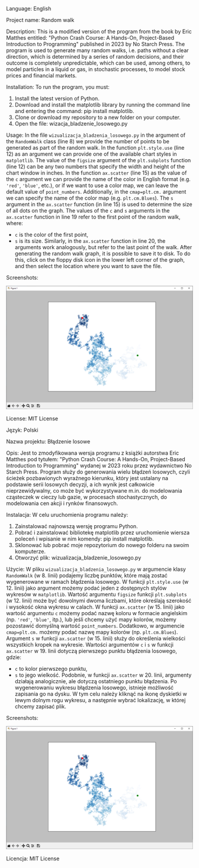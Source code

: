 Language:
English

Project name:
Random walk

Description:
This is a modified version of the program from the book by Eric Matthes entitled: "Python Crash Course: A Hands-On, Project-Based Introduction to Programming" published in 2023 by No Starch Press. The program is used to generate many random walks, i.e. paths without a clear direction, which is determined by a series of random decisions, and their outcome is completely unpredictable,
which can be used, among others, to model particles in a liquid or gas, in stochastic processes, to model stock prices and financial markets.

Installation:
To run the program, you must:
1. Install the latest version of Python.
2. Download and install the matplotlib library by running the command line and entering the command: pip install matplotlib.
3. Clone or download my repository to a new folder on your computer.
4. Open the file: wizacja_bladzenie_losowego.py

Usage:
In the file `wizualizacja_bladzenia_losowego.py` in the argument of the `RandomWalk` class (line 8) we provide the number of points to be generated as part of the random walk.
In the function `plt.style.use` (line 12) as an argument we can provide one of the available chart styles in `matplotlib`.
The value of the `figsize` argument of the `plt.subplots` function (line 12) can be any two numbers that specify the width and height of the chart window in inches.
In the function `ax.scatter` (line 15) as the value of the `c` argument we can provide the name of the color in English format (e.g. `'red'`, `'blue'`, etc.), or if we want to use a color map, we can leave the default value of `point_numbers`. Additionally, in the `cmap=plt.cm.` argument we can specify the name of the color map (e.g. `plt.cm.Blues`).
The `s` argument in the `ax.scatter` function (in line 15) is used to determine the size of all dots on the graph.
The values ​​of the `c` and `s` arguments in the `ax.scatter` function in line 19 refer to the first point of the random walk, where:
- `c` is the color of the first point,
- `s` is its size.
Similarly, in the `ax.scatter` function in line 20, the arguments work analogously, but refer to the last point of the walk.
After generating the random walk graph, it is possible to save it to disk. To do this, click on the floppy disk icon in the lower left corner of the graph, and then select the location where you want to save the file.

Screenshots:

![Screenshot](./screenshots/Random_Walk.PNG)

License:
MIT License


Język:
Polski

Nazwa projektu: 
Błądzenie losowe

Opis: 
Jest to zmodyfikowana wersja programu z książki autorstwa Eric Matthes pod tytułem: "Python Crash Course: A Hands-On, Project-Based Introduction to Programming" wydanej w 2023 roku przez wydawnictwo No Starch Press. Program służy do generowania wielu błądzeń losowych, czyli ścieżek pozbawionych wyraźnego kierunku, który jest ustalany na podstawie serii losowych decyzji, a ich wynik jest całkowicie nieprzewidywalny,
co może być wykorzystywane m.in. do modelowania cząsteczek w cieczy lub gazie, w procesach stochastycznych, do modelowania cen akcji i rynków finansowych.

Instalacja: 
W celu uruchomienia programu należy:
1. Zainstalować najnowszą wersję programu Python.
2. Pobrać i zainstalować bibliotekę matplotlib przez uruchomienie wiersza poleceń i wpisanie w nim komendy: pip install matplotlib.
3. Sklonować lub pobrać moje repozytorium do nowego folderu na swoim komputerze.
4. Otworzyć plik: wizualizacja_bladzenie_losowego.py

Użycie: 
W pliku `wizualizacja_bladzenia_losowego.py` w argumencie klasy `RandomWalk` (w 8. linii) podajemy liczbę punktów, które mają zostać wygenerowane w ramach błądzenia losowego. 
W funkcji `plt.style.use` (w 12. linii) jako argument możemy podać jeden z dostępnych stylów wykresów w `matplotlib`. 
Wartość argumentu `figsize` funkcji `plt.subplots` (w 12. linii) może być dowolnymi dwoma liczbami, które określają szerokość i wysokość okna wykresu w calach.
W funkcji `ax.scatter` (w 15. linii) jako wartość argumentu `c` możemy podać nazwę koloru w formacie angielskim (np. `'red'`, `'blue'`, itp.), lub jeśli chcemy użyć mapy kolorów, możemy pozostawić domyślną wartość `point_numbers`. Dodatkowo, w argumencie `cmap=plt.cm.` możemy podać nazwę mapy kolorów (np. `plt.cm.Blues`).
Argument `s` w funkcji `ax.scatter` (w 15. linii) służy do określenia wielkości wszystkich kropek na wykresie.
Wartości argumentów `c` i `s` w funkcji `ax.scatter` w 19. linii dotyczą pierwszego punktu błądzenia losowego, gdzie:
- `c` to kolor pierwszego punktu,
- `s` to jego wielkość.
Podobnie, w funkcji `ax.scatter` w 20. linii, argumenty działają analogicznie, ale dotyczą ostatniego punktu błądzenia.
Po wygenerowaniu wykresu błądzenia losowego, istnieje możliwość zapisania go na dysku. W tym celu należy kliknąć na ikonę dyskietki w lewym dolnym rogu wykresu, a następnie wybrać lokalizację, w której chcemy zapisać plik.

Screenshots:

![Screenshot](./screenshots/Random_Walk.PNG)

Licencja:
MIT License
